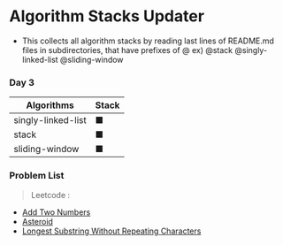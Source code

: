 
# Algorithm Stacks Updater

- This collects all algorithm stacks by reading last lines of README.md files in subdirectories, that have prefixes of @
ex) @stack @singly-linked-list @sliding-window


### Day 3
| Algorithms |      Stack      |
|-----------|------------------|
| singly-linked-list | ■ |
| stack | ■ |
| sliding-window | ■ |


### Problem List
> Leetcode :
  - [Add Two Numbers](https://github.com/greyfolk99/algorithm/tree/main/notes/leetcode/Add%20Two%20Numbers)
  - [Asteroid](https://github.com/greyfolk99/algorithm/tree/main/notes/leetcode/Asteroid)
  - [Longest Substring Without Repeating Characters](https://github.com/greyfolk99/algorithm/tree/main/notes/leetcode/Longest%20Substring%20Without%20Repeating%20Characters)



